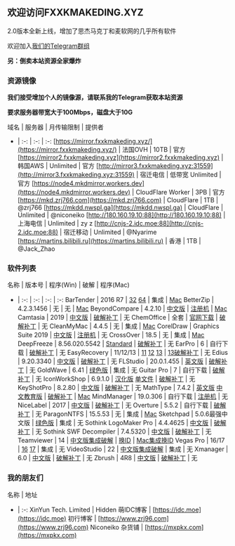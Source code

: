 ## 欢迎访问FXXKMAKEDING.XYZ

2.0版本全新上线，增加了思杰马克丁和麦软网的几乎所有软件

欢迎加入[我们的Telegram群组](https://t.me/fxxkmakeding)

**另：倒卖本站资源全家爆炸**

### 资源镜像
**我们接受增加个人的镜像源，请联系我的Telegram获取本站资源**

**要求服务器带宽大于100Mbps，磁盘大于10G**

域名 | 服务器 | 月传输限制 | 提供者
- | :-: | :-: | :-:
[https://mirror.fxxkmakeding.xyz/](https://mirror.fxxkmakeding.xyz/) | 法国OVH | 10TB | 官方
[https://mirror2.fxxkmakeding.xyz](https://mirror2.fxxkmakeding.xyz) | 韩国AWS | Unlimited | 官方
[http://mirror3.fxxkmakeding.xyz:31559](http://mirror3.fxxkmakeding.xyz:31559) | 宿迁电信 | 低带宽 Unlimited | 官方
[https://node4.mkdmirror.workers.dev](https://node4.mkdmirror.workers.dev) | CloudFlare Worker | 3PB | 官方
[https://mkd.zrj766.com](https://mkd.zrj766.com) | CloudFlare | 1TB | @zrj766
[https://mkdd.nwspl.ga](https://mkdd.nwspl.ga) | CloudFlare | Unlimited | @niconeiko
[http://180.160.19.10:88](http://180.160.19.10:88) | 上海电信 | Unlimited | zy z
[http://cnjs-2.idc.moe:88](http://cnjs-2.idc.moe:88) | 宿迁移动 | Unlimited | @Nyarime
[https://martins.bilibili.ru](https://martins.bilibili.ru) | 香港 | 1TB | @Jack_Zhao

### 软件列表

名称 | 版本号 | 程序(Win) | 破解 | 程序(Mac)
- | :-: | :-: | :-: | :-:
BarTender | 2016 R7 | [32](https://mirror.fxxkmakeding.xyz/Bartender/bt32.zip) [64](https://mirror.fxxkmakeding.xyz/Bartender/bt64.zip) | 集成 | [Mac](https://mirror.fxxkmakeding.xyz/Bartender/mac.zip)
BetterZip | 4.2.3.1456 | 无 | 无 | [Mac](https://mirror.fxxkmakeding.xyz/BetterZip/mac.zip)
BeyondCompare | 4.2.10 | [中文版](https://mirror.fxxkmakeding.xyz/BeyondCompare/beyondcomparezh.zip) | [注册机](https://mirror.fxxkmakeding.xyz/BeyondCompare/keygen.zip) | [Mac](https://mirror.fxxkmakeding.xyz/BeyondCompare/mac.zip)
Camtasia | 2019 | [中文版](https://mirror.fxxkmakeding.xyz/Camtasia/camtasia.zip) | [破解补丁](https://mirror.fxxkmakeding.xyz/Camtasia/crack.zip) | 无
ChemOffice | 全套 | [官网下载](https://www.perkinelmer.com.cn/Product/chemoffice-professional-chemofficepro) | [破解补丁](https://mirror.fxxkmakeding.xyz/ChemOffice/crack.zip) | 无
CleanMyMac | 4.4.5 | 无 | 集成 | [Mac](https://mirror.fxxkmakeding.xyz/CleanMyMac/cleanmymac.zip)
CorelDraw | Graphics Suite 2019 | [中文版](https://mirror.fxxkmakeding.xyz/CorelDraw/coreldraw.zip) | [注册机](https://mirror.fxxkmakeding.xyz/CorelDraw/keygen.zip) | 无
CrossOver | 18.5 | 无 | 集成 | [Mac](https://mirror.fxxkmakeding.xyz/CrossOver/crossover.zip)
DeepFreeze | 8.56.020.5542 | [Standard](https://mirror.fxxkmakeding.xyz/DeepFreeze/DeepFreeze.zip) | [破解补丁](https://mirror.fxxkmakeding.xyz/DeepFreeze/crack.zip) | 无
EarPro | 6 | 自行下载 | [破解补丁](https://mirror.fxxkmakeding.xyz/Earpro6/crack.zip) | 无
EasyRecovery | 11/12/13 | [11](https://mirror.fxxkmakeding.xyz/EasyRecovery/easyrecovery11.zip) [12](https://mirror.fxxkmakeding.xyz/EasyRecovery/EasyRrecovery12.zip) [13](https://mirror.fxxkmakeding.xyz/EasyRecovery/EasyRecovery13.zip) | [13破解补丁](https://mirror.fxxkmakeding.xyz/EasyRecovery/crack.zip) | 无
Edius | 9.20.3340 | [中文版](https://mirror.fxxkmakeding.xyz/Edius9/edius9.zip) | [破解补丁](https://mirror.fxxkmakeding.xyz/Edius9/crack.zip) | 无
FLStudio | 20.0.1.455 | [英文版](https://mirror.fxxkmakeding.xyz/FLStudio20/flstudio20.zip) | [破解补丁](https://mirror.fxxkmakeding.xyz/FLStudio20/crack.zip) | 无
GoldWave | 6.41 | [绿色版](https://mirror.fxxkmakeding.xyz/GoldWave/GoldWave.zip) | 集成 | 无
Guitar Pro | 7 | 自行下载 | [破解补丁](https://mirror.fxxkmakeding.xyz/GuitarPro/GuitarProcrack.zip) | 无
IconWorkShop | 6.9.1.0 | [汉化版](https://mirror.fxxkmakeding.xyz/IconWorkshop/IconWorkshop.zip) [单文件](https://mirror.fxxkmakeding.xyz/IconWorkshop/IconWorkshopdwj.zip) | [破解补丁](https://mirror.fxxkmakeding.xyz/IconWorkshop/reg.zip) | 无
KeyShotPro | 8.2.80 | [中文版](https://mirror.fxxkmakeding.xyz/KeyShotPro/keyshotpro.zip) | [破解补丁](https://mirror.fxxkmakeding.xyz/KeyShotPro/crack.zip) | 无
MathType | 7.4.2 | [英文版](https://mirror.fxxkmakeding.xyz/MathType/MathType.zip) [中文教育版](https://mirror.fxxkmakeding.xyz/MathType/edu.zip) | [破解补丁](https://mirror.fxxkmakeding.xyz/MathType/crack.zip) | [Mac](https://mirror.fxxkmakeding.xyz/MathType/mac.zip)
MindManager | 19.0.306 | 自行下载 | [注册机](https://mirror.fxxkmakeding.xyz/MindManager/keygen.zip) | 无
NiceLabel | 2017 | [中文版](https://mirror.fxxkmakeding.xyz/NiceLabel/NiceLabel.zip) | [破解补丁](https://mirror.fxxkmakeding.xyz/NiceLabel/keygen.zip) | 无
Overture | 5.5.2 | 自行下载 | [破解补丁](https://mirror.fxxkmakeding.xyz/Overture/crack.zip) | 无
ParagonNTFS | 15.5.53 | 无 | 集成 | [Mac](https://mirror.fxxkmakeding.xyz/ParagonNTFS/ParagonNTFS.zip)
Sketchpad | 5.0.6最强中文版 | [绿色版](https://mirror.fxxkmakeding.xyz/Sketchpad/Sketchpad.zip) | 集成 | 无
Sothink LogoMaker Pro | 4.4.4625 | [中文版](https://mirror.fxxkmakeding.xyz/SothinkLogoMaker/SothinkLogoMaker.zip) | [破解补丁](https://mirror.fxxkmakeding.xyz/SothinkLogoMaker/crack.zip) | 无
Sothink SWF Decompiler | 7.4.5320 | [中文版](https://mirror.fxxkmakeding.xyz/SothinkSWFDecompiler/SothinkSWFDecompiler.zip) | [破解补丁](https://mirror.fxxkmakeding.xyz/SothinkSWFDecompiler/crack.zip) | 无
Teamviewer | 14 | [中文版集成破解](https://mirror.fxxkmakeding.xyz/TeamViewer/TeamViewer.zip) | [换ID](https://mirror.fxxkmakeding.xyz/TeamViewer/changeidwin.zip) | [Mac集成换ID](https://mirror.fxxkmakeding.xyz/TeamViewer/mac.zip)
Vegas Pro | 16/17 | [16](https://mirror.fxxkmakeding.xyz/VegasPro/vegaspro16.zip) [17](https://mirror.fxxkmakeding.xyz/VegasPro/vegaspro17.zip) | 集成 | 无
VideoStudio | 22 | [中文版集成破解](https://mirror.fxxkmakeding.xyz/VideoStudio/videostudio.zip) | 集成 | 无
Xmanager | 6.0 | [中文版](https://mirror.fxxkmakeding.xyz/Xmanager/xmanager6.zip) | [破解补丁](https://mirror.fxxkmakeding.xyz/Xmanager/keygen.zip) | 无
Zbrush | 4R8 | [中文版](https://mirror.fxxkmakeding.xyz/Zbrush/zbrush.zip) | [破解补丁](https://mirror.fxxkmakeding.xyz/Zbrush/crack.zip) | 无

### 我的朋友们

名称 | 地址
- | :-:
XinYun Tech. Limited | Hidden
萌IDC博客 | [https://idc.moe](https://idc.moe)
初行博客 | [https://www.zrj96.com](https://www.zrj96.com)
Niconeiko 杂货铺 | [https://mxpkx.com](https://mxpkx.com)
